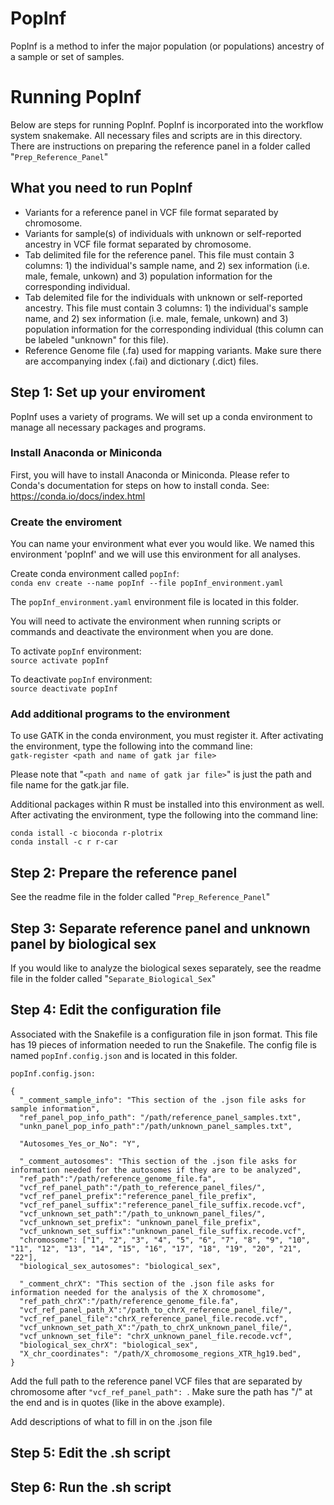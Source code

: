 # PopInf
PopInf is a method to infer the major population (or populations) ancestry of a sample or set of samples.

# Running PopInf 
Below are steps for running PopInf. PopInf is incorporated into the workflow system snakemake. All necessary files and scripts are in this directory. There are instructions on preparing the reference panel in a folder called "`Prep_Reference_Panel`"

## What you need to run PopInf
 - Variants for a reference panel in VCF file format separated by chromosome.
 - Variants for sample(s) of individuals with unknown or self-reported ancestry in VCF file format separated by chromosome.
 - Tab delimited file for the reference panel. This file must contain 3 columns: 1) the individual's sample name, and 2) sex information (i.e. male, female, unkown) and 3) population information for the corresponding individual.
 - Tab delemited file for the individuals with unknown or self-reported ancestry. This file must contain 3 columns: 1) the individual's sample name, and 2) sex information (i.e. male, female, unkown) and 3) population information for the corresponding individual (this column can be labeled "unknown" for this file).
 - Reference Genome file (.fa) used for mapping variants. Make sure there are accompanying index (.fai) and dictionary (.dict) files. 

## Step 1: Set up your enviroment 
PopInf uses a variety of programs. We will set up a conda environment to manage all necessary packages and programs. 

### Install Anaconda or Miniconda
First, you will have to install Anaconda or Miniconda. Please refer to Conda's documentation for steps on how to install conda. See: https://conda.io/docs/index.html

### Create the enviroment
You can name your environment what ever you would like. We named this environment 'popInf' and we will use this environment for all analyses. 

Create conda environment called `popInf`: \
`conda env create --name popInf --file popInf_environment.yaml`

The `popInf_environment.yaml` environment file is located in this folder.

You will need to activate the environment when running scripts or commands and deactivate the environment when you are done. 

To activate `popInf` environment: \
`source activate popInf` 

To deactivate `popInf` environment: \
`source deactivate popInf`

### Add additional programs to the environment
To use GATK in the conda environment, you must register it. After activating the environment, type the following into the command line: \
`gatk-register <path and name of gatk jar file>`

Please note that "`<path and name of gatk jar file>`" is just the path and file name for the gatk.jar file.

Additional packages within R must be installed into this environment as well. After activating the environment, type the following into the command line: 
```
conda istall -c bioconda r-plotrix
conda install -c r r-car
```

## Step 2: Prepare the reference panel
See the readme file in the folder called "`Prep_Reference_Panel`" 

## Step 3: Separate reference panel and unknown panel by biological sex
If you would like to analyze the biological sexes separately, see the readme file in the folder called "`Separate_Biological_Sex`"

## Step 4: Edit the configuration file
Associated with the Snakefile is a configuration file in json format. This file has 19 pieces of information needed to run the Snakefile.
The config file is named `popInf.config.json` and is located in this folder. 

`popInf.config.json:`
```
{
  "_comment_sample_info": "This section of the .json file asks for sample information",
  "ref_panel_pop_info_path": "/path/reference_panel_samples.txt",
  "unkn_panel_pop_info_path":"/path/unknown_panel_samples.txt",
  
  "Autosomes_Yes_or_No": "Y",
  
  "_comment_autosomes": "This section of the .json file asks for information needed for the autosomes if they are to be analyzed",
  "ref_path":"/path/reference_genome_file.fa",
  "vcf_ref_panel_path":"/path_to_reference_panel_files/",
  "vcf_ref_panel_prefix":"reference_panel_file_prefix",
  "vcf_ref_panel_suffix":"reference_panel_file_suffix.recode.vcf",
  "vcf_unknown_set_path":"/path_to_unknown_panel_files/",
  "vcf_unknown_set_prefix": "unknown_panel_file_prefix",
  "vcf_unknown_set_suffix":"unknown_panel_file_suffix.recode.vcf",
  "chromosome": ["1", "2", "3", "4", "5", "6", "7", "8", "9", "10", "11", "12", "13", "14", "15", "16", "17", "18", "19", "20", "21", "22"],
  "biological_sex_autosomes": "biological_sex",
  
  "_comment_chrX": "This section of the .json file asks for information needed for the analysis of the X chromosome",
  "ref_path_chrX":"/path/reference_genome_file.fa",
  "vcf_ref_panel_path_X":"/path_to_chrX_reference_panel_file/",
  "vcf_ref_panel_file":"chrX_reference_panel_file.recode.vcf",
  "vcf_unknown_set_path_X":"/path_to_chrX_unknown_panel_file/",
  "vcf_unknown_set_file": "chrX_unknown_panel_file.recode.vcf",
  "biological_sex_chrX": "biological_sex",
  "X_chr_coordinates": "/path/X_chromosome_regions_XTR_hg19.bed",
}
```

Add the full path to the reference panel VCF files that are separated by chromosome after `"vcf_ref_panel_path": `. Make sure the path has "/" at the end and is in quotes (like in the above example).

Add descriptions of what to fill in on the .json file

## Step 5: Edit the .sh script

## Step 6: Run the .sh script






